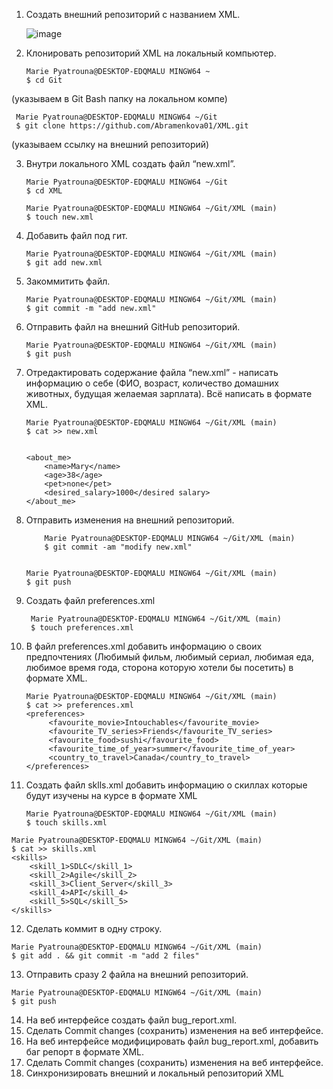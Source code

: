 1. Создать внешний репозиторий c названием XML.

       ![image](https://github.com/Abramenkova01/XML/assets/117236113/ff4a618c-630a-4edd-aa54-e62b348c5938)


 2. Клонировать репозиторий XML на локальный компьютер.

        Marie Pyatrouna@DESKTOP-EDQMALU MINGW64 ~                     
        $ cd Git                                   
(указываем в Git Bash папку на локальном компе)

     Marie Pyatrouna@DESKTOP-EDQMALU MINGW64 ~/Git
     $ git clone https://github.com/Abramenkova01/XML.git 

(указываем ссылку на внешний репозиторий)

  
 3. Внутри локального XML создать файл “new.xml”.

        Marie Pyatrouna@DESKTOP-EDQMALU MINGW64 ~/Git
        $ cd XML

        Marie Pyatrouna@DESKTOP-EDQMALU MINGW64 ~/Git/XML (main)
        $ touch new.xml
 

 4. Добавить файл под гит.

        Marie Pyatrouna@DESKTOP-EDQMALU MINGW64 ~/Git/XML (main)
        $ git add new.xml


 5. Закоммитить файл.

        Marie Pyatrouna@DESKTOP-EDQMALU MINGW64 ~/Git/XML (main)
        $ git commit -m "add new.xml"        
 

 6. Отправить файл на внешний GitHub репозиторий.
  
        Marie Pyatrouna@DESKTOP-EDQMALU MINGW64 ~/Git/XML (main)
        $ git push


 7. Отредактировать содержание файла “new.xml” - написать информацию о себе (ФИО, возраст, количество домашних животных, будущая желаемая зарплата). Всё написать в формате XML.

        Marie Pyatrouna@DESKTOP-EDQMALU MINGW64 ~/Git/XML (main)
        $ cat >> new.xml


        <about_me>       
            <name>Mary</name>           
            <age>38</age>          
            <pet>none</pet>       
            <desired_salary>1000</desired salary>
        </about_me>


 8. Отправить изменения на внешний репозиторий.

            Marie Pyatrouna@DESKTOP-EDQMALU MINGW64 ~/Git/XML (main)
            $ git commit -am "modify new.xml"


        Marie Pyatrouna@DESKTOP-EDQMALU MINGW64 ~/Git/XML (main)
        $ git push

9. Создать файл preferences.xml

        Marie Pyatrouna@DESKTOP-EDQMALU MINGW64 ~/Git/XML (main)
        $ touch preferences.xml

10. В файл preferences.xml добавить информацию о своих предпочтениях (Любимый фильм, любимый сериал, любимая еда, любимое время года, сторона которую хотели бы посетить) в формате XML.

        Marie Pyatrouna@DESKTOP-EDQMALU MINGW64 ~/Git/XML (main)
        $ cat >> preferences.xml
        <preferences>
             <favourite_movie>Intouchables</favourite_movie>
             <favourite_TV_series>Friends</favourite_TV_series>
             <favourite_food>sushi</favourite_food>
             <favourite_time_of_year>summer</favourite_time_of_year>
             <country_to_travel>Canada</country_to_travel>
        </preferences>

 
 11. Создать файл sklls.xml добавить информацию о скиллах которые будут изучены на курсе в формате XML

         Marie Pyatrouna@DESKTOP-EDQMALU MINGW64 ~/Git/XML (main)
         $ touch skills.xml

    Marie Pyatrouna@DESKTOP-EDQMALU MINGW64 ~/Git/XML (main)
    $ cat >> skills.xml
    <skills>
        <skill_1>SDLC</skill_1>
        <skill_2>Agile</skill_2>
        <skill_3>Client_Server</skill_3>
        <skill_4>API</skill_4>
        <skill_5>SQL</skill_5>
    </skills>

 
 12. Сделать коммит в одну строку.

    Marie Pyatrouna@DESKTOP-EDQMALU MINGW64 ~/Git/XML (main)
    $ git add . && git commit -m "add 2 files"


 13. Отправить сразу 2 файла на внешний репозиторий.

    Marie Pyatrouna@DESKTOP-EDQMALU MINGW64 ~/Git/XML (main)
    $ git push

 
 14. На веб интерфейсе создать файл bug_report.xml.
 36. Сделать Commit changes (сохранить) изменения на веб интерфейсе.
 37. На веб интерфейсе модифицировать файл bug_report.xml, добавить баг репорт в формате XML.
 38. Сделать Commit changes (сохранить) изменения на веб интерфейсе.
 39. Синхронизировать внешний и локальный репозиторий XML
